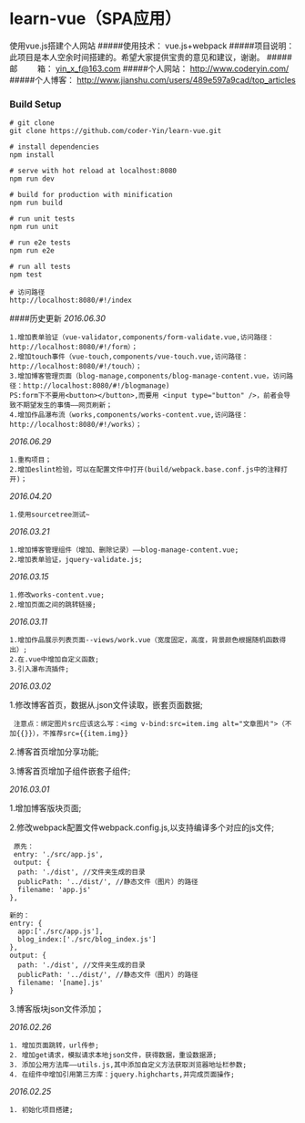 # learn-vue（SPA应用）
使用vue.js搭建个人网站
#####使用技术： vue.js+webpack
#####项目说明： 此项目是本人空余时间搭建的。希望大家提供宝贵的意见和建议，谢谢。
#####邮&emsp;&emsp;&ensp;箱： yin_x_f@163.com
#####个人网站： http://www.coderyin.com/
#####个人博客： http://www.jianshu.com/users/489e597a9cad/top_articles


### Build Setup

```
# git clone
git clone https://github.com/coder-Yin/learn-vue.git
 
# install dependencies
npm install

# serve with hot reload at localhost:8080
npm run dev

# build for production with minification
npm run build

# run unit tests
npm run unit

# run e2e tests
npm run e2e

# run all tests
npm test

# 访问路径
http://localhost:8080/#!/index
```

####历史更新
  *2016.06.30*

    1.增加表单验证（vue-validator,components/form-validate.vue,访问路径：http://localhost:8080/#!/form）；
    2.增加touch事件（vue-touch,components/vue-touch.vue,访问路径：http://localhost:8080/#!/touch）；
    3.增加博客管理页面（blog-manage,components/blog-manage-content.vue，访问路径：http://localhost:8080/#!/blogmanage)
    PS:form下不要用<button></button>,而要用 <input type="button" />，前者会导致不期望发生的事情——网页刷新；
    4.增加作品瀑布流（works,components/works-content.vue,访问路径：http://localhost:8080/#!/works）；

    
  *2016.06.29*

    1.重构项目；
    2.增加eslint检验，可以在配置文件中打开(build/webpack.base.conf.js中的注释打开)；
    
  *2016.04.20*

    1.使用sourcetree测试~

  *2016.03.21*
    
    1.增加博客管理组件（增加、删除记录）——blog-manage-content.vue;
    2.增加表单验证，jquery-validate.js;

  *2016.03.15*
    
    1.修改works-content.vue;
    2.增加页面之间的跳转链接;

  *2016.03.11*

    1.增加作品展示列表页面--views/work.vue（宽度固定，高度，背景颜色根据随机函数得出）;
    2.在.vue中增加自定义函数;
    3.引入瀑布流插件;

  *2016.03.02*

  1.修改博客首页，数据从.json文件读取，嵌套页面数据;

     注意点：绑定图片src应该这么写：<img v-bind:src=item.img alt="文章图片">（不加{{}}），不推荐src={{item.img}}

  2.博客首页增加分享功能;

  3.博客首页增加子组件嵌套子组件;

  *2016.03.01*
  
  1.增加博客版块页面;

  2.修改webpack配置文件webpack.config.js,以支持编译多个对应的js文件;
     
     原先：
     entry: './src/app.js',
     output: {
      path: './dist', //文件夹生成的目录
      publicPath: '../dist/', //静态文件（图片）的路径
      filename: 'app.js'
    },
    
    新的：
    entry: {
      app:['./src/app.js'],
      blog_index:['./src/blog_index.js']
    },
    output: {
      path: './dist', //文件夹生成的目录
      publicPath: '../dist/', //静态文件（图片）的路径
      filename: '[name].js'
    }
 
  3.博客版块json文件添加；
  
  *2016.02.26*
  
  	1. 增加页面跳转，url传参;
  	2. 增加get请求，模拟请求本地json文件，获得数据，重设数据源;
  	3. 添加公用方法库——utils.js,其中添加自定义方法获取浏览器地址栏参数;
  	4. 在组件中增加引用第三方库：jquery.highcharts,并完成页面操作;
  
  *2016.02.25*

  	1. 初始化项目搭建;

